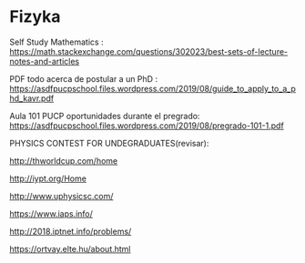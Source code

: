 # Fizyka




Self Study Mathematics : https://math.stackexchange.com/questions/302023/best-sets-of-lecture-notes-and-articles

PDF todo acerca de postular a un PhD : https://asdfpucpschool.files.wordpress.com/2019/08/guide_to_apply_to_a_phd_kavr.pdf

Aula 101 PUCP oportunidades durante el pregrado: https://asdfpucpschool.files.wordpress.com/2019/08/pregrado-101-1.pdf


PHYSICS CONTEST FOR UNDEGRADUATES(revisar):

http://thworldcup.com/home

http://iypt.org/Home

http://www.uphysicsc.com/

https://www.iaps.info/

http://2018.iptnet.info/problems/

https://ortvay.elte.hu/about.html
